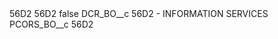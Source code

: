 <?xml version="1.0" encoding="UTF-8"?>
<CustomMetadata xmlns="http://soap.sforce.com/2006/04/metadata" xmlns:xsi="http://www.w3.org/2001/XMLSchema-instance" xmlns:xsd="http://www.w3.org/2001/XMLSchema">
    <description>56D2</description>
    <label>56D2</label>
    <protected>false</protected>
    <values>
        <field>DCR_BO__c</field>
        <value xsi:type="xsd:string">56D2 - INFORMATION SERVICES</value>
    </values>
    <values>
        <field>PCORS_BO__c</field>
        <value xsi:type="xsd:string">56D2</value>
    </values>
</CustomMetadata>

